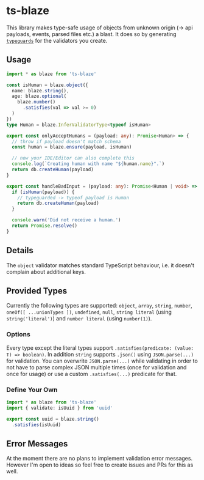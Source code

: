 # ts-blaze

This library makes type-safe usage of objects from unknown origin (-> api payloads, events, parsed files etc.) a blast.
It does so by generating [`typeguards`](https://www.typescriptlang.org/docs/handbook/advanced-types.html#type-guards-and-differentiating-types) for the validators you create.

## Usage

```ts
import * as blaze from 'ts-blaze'

const isHuman = blaze.object({
  name: blaze.string(),
  age: blaze.optional(
    blaze.number()
      .satisfies(val => val >= 0)
  )
})
type Human = blaze.InferValidatorType<typeof isHuman>

export const onlyAcceptHumans = (payload: any): Promise<Human> => {
  // throw if payload doesn't match schema
  const human = blaze.ensure(payload, isHuman) 

  // now your IDE/Editor can also complete this
  console.log(`Creating human with name "${human.name}".`)
  return db.createHuman(payload)
}

export const handleBadInput = (payload: any): Promise<Human | void> => {
  if (isHuman(payload)) {
    // typeguarded -> typeof payload is Human
    return db.createHuman(payload)
  }

  console.warn('Did not receive a human.')
  return Promise.resolve()
}
```

## Details

The `object` validator matches standard TypeScript behaviour, i.e. it doesn't complain about additional keys.

## Provided Types

Currently the following types are supported: `object`, `array`, `string`, `number`, `oneOf([ ...unionTypes ])`, `undefined`, `null`, `string literal` (using `string('literal')`) and `number literal` (using `number(1)`).

### Options

Every type except the literal types support `.satisfies(predicate: (value: T) => boolean)`. In addition `string` supports `.json()` using `JSON.parse(...)` for validation.
You can overwrite `JSON.parse(...)` while validating in order to not have to parse complex JSON multiple times (once for validation and once for usage) or use a custom `.satisfies(...)` predicate for that.

### Define Your Own

```ts
import * as blaze from 'ts-blaze'
import { validate: isUuid } from 'uuid'

export const uuid = blaze.string()
  .satisfies(isUuid)
```

## Error Messages

At the moment there are no plans to implement validation error messages. However I'm open to ideas so feel free to create issues and PRs for this as well.
